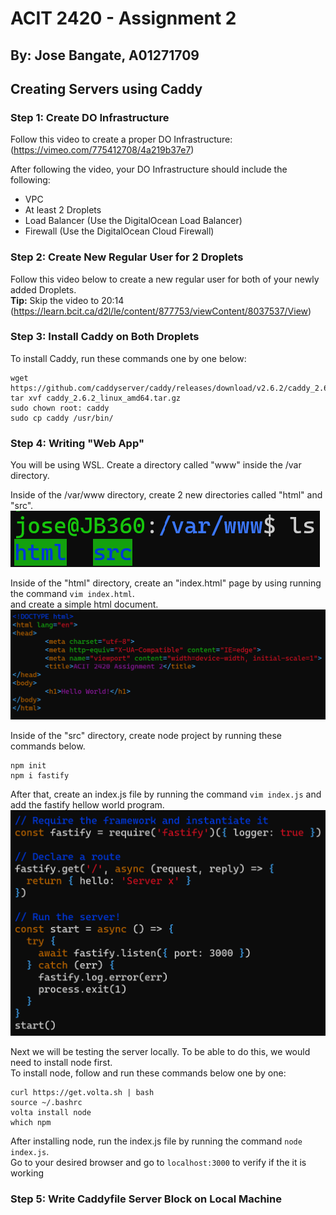 # ACIT 2420 - Assignment 2
## By: Jose Bangate, A01271709


## Creating Servers using Caddy

### Step 1: Create DO Infrastructure
Follow this video to create a proper DO Infrastructure: (https://vimeo.com/775412708/4a219b37e7)

After following the video, your DO Infrastructure should include the following:
- VPC
- At least 2 Droplets
- Load Balancer (Use the DigitalOcean Load Balancer)
- Firewall (Use the DigitalOcean Cloud Firewall)

### Step 2: Create New Regular User for 2 Droplets
Follow this video below to create a new regular user for both of your newly added Droplets.   
**Tip:** Skip the video to 20:14
(https://learn.bcit.ca/d2l/le/content/877753/viewContent/8037537/View)

### Step 3: Install Caddy on Both Droplets
To install Caddy, run these commands one by one below:   
```
wget https://github.com/caddyserver/caddy/releases/download/v2.6.2/caddy_2.6.2_linux_amd64.tar.gz   
tar xvf caddy_2.6.2_linux_amd64.tar.gz   
sudo chown root: caddy   
sudo cp caddy /usr/bin/
```   

### Step 4: Writing "Web App"
You will be using WSL. Create a directory called "www" inside the /var directory.   
   
Inside of the /var/www directory, create 2 new directories called "html" and "src".  
![Step 4 (2)!](./images/step4(2).png)   
   
Inside of the "html" directory, create an "index.html" page by using running the command `vim index.html`.   
and create a simple html document.   
![Step 4 (3)!](./images/step4(3).png)   
   
Inside of the "src" directory, create node project by running these commands below.   
```
npm init   
npm i fastify   
```   
   
After that, create an index.js file by running the command `vim index.js` and add the fastify hellow world program.   
![Step 4 (4)!](./images/step4(4).png)   
   
Next we will be testing the server locally. To be able to do this, we would need to install node first.   
To install node, follow and run these commands below one by one:   
```
curl https://get.volta.sh | bash   
source ~/.bashrc   
volta install node    
which npm
```   
   
After installing node, run the index.js file by running the command `node index.js`.   
Go to your desired browser and go to `localhost:3000` to verify if the it is working   
   
### Step 5: Write Caddyfile Server Block on Local Machine
